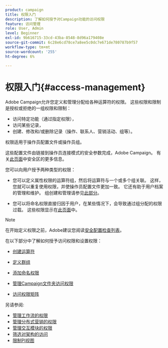 ```yaml
---
product: campaign
title: 权限入门
description: 了解如何授予对Campaign功能的访问权限
feature: 访问管理
role: User, Admin
level: Beginner
exl-id: 9b616715-33cd-43ba-8548-8d96a179408e
source-git-commit: 6c28e6cd78ce7a8ee5c0dc7e671de780787b9f57
workflow-type: tm+mt
source-wordcount: '255'
ht-degree: 6%

---
```


# 权限入门{#access-management}

Adobe Campaign允许您定义和管理分配给各种运算符的权限。 这些权限和限制是授权或拒绝的一组权限和限制：

* 访问特定功能（通过指定权限），
* 访问某些记录，
* 创建、修改和/或删除记录（操作、联系人、营销活动、组等）。

权限适用于操作员配置文件或操作员组。

这些配置文件由链接到操作员连接模式的安全参数完成，Adobe Campaign。 有关[此页面](../../installation/using/security-zones.md)中安全区的更多信息。

您可以向用户授予两种类型的权限：

* 您可以定义属性权限的运算符组，然后将运算符与一个或多个组关联。 这样，您就可以重复使用权限，并使操作员配置文件更加一致。 它还有助于用户档案的管理和维护。 组创建和管理请参见[此部分](access-management-groups.md)。

* 您可以将命名权限直接归因于用户，在某些情况下，会导致通过组分配的权限过载。 这些权限显示在[此页面](access-management-named-rights.md)中。

>[!NOTE]
>
>在开始定义权限之前，Adobe建议您阅读[安全配置检查列表](https://helpx.adobe.com/cn/campaign/kb/acc-security.html)。

在以下部分中了解如何授予访问权限和设置权限：

* [创建运算符](access-management-operators.md)

* [定义群组](access-management-groups.md)

* [添加命名权限](access-management-named-rights.md)

* [管理Campaign文件夹访问权限](access-management-folders.md)

* [访问权限矩阵](access-management-named-rights.md#access-rights-matrix)


另请参阅:

* [管理工作流的权限](../../workflow/using/managing-rights.md)
* [管理分布式营销的权限](../../campaign/using/about-distributed-marketing.md#operators-and-entities)
* [管理交互模块的权限](../../interaction/using/operator-profiles.md)
* [筛选对架构的访问](../../configuration/using/filtering-schemas.md)
* [限制PI视图](../../configuration/using/restricting-pii-view.md)

